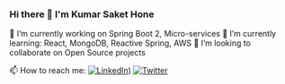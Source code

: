 ### Hi there 👋 I'm Kumar Saket Hone

<!--
**sakethoney/sakethoney** is a ✨ _special_ ✨ repository because its `README.md` (this file) appears on your GitHub profile.

Here are some ideas to get you started:

- 🔭 I’m currently working on ...
- 🌱 I’m currently learning ...
- 👯 I’m looking to collaborate on ...
- 🤔 I’m looking for help with ...
- 💬 Ask me about ...
- 📫 How to reach me: ...
- 😄 Pronouns: ...
- ⚡ Fun fact: ...
-->
 🔭 I’m currently working on Spring Boot 2, Micro-services
 🌱 I’m currently learning: React, MongoDB, Reactive Spring, AWS
 👯 I’m looking to collaborate on Open Source projects

 📫 How to reach me: 
      [![LinkedIn](https://example.com/linkedin_logo.png)](https://www.linkedin.com/in/kumar-saket-honey-27a366a/))
      [![Twitter](https://example.com/twitter_logo.png)](https://twitter.com/sakethoney)

